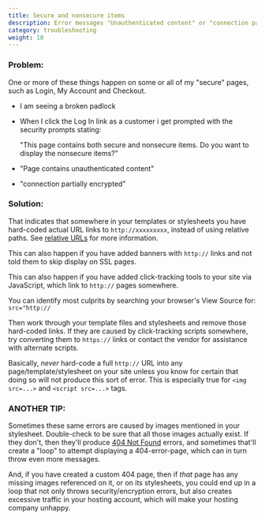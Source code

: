 ```yaml
---
title: Secure and nonsecure items 
description: Error messages "Unauthenticated content" or "connection partially encrypted" 
category: troubleshooting
weight: 10
---
```


### Problem:

One or more of these things happen on some or all of my "secure" pages, such as Login, My Account and Checkout.

- I am seeing a broken padlock

- When I click the Log In link as a customer i get prompted with the security prompts stating:

    "This page contains both secure and nonsecure items.
    Do you want to display the nonsecure items?"

- "Page contains unauthenticated content"

- "connection partially encrypted"



### Solution:

That indicates that somewhere in your templates or stylesheets you have hard-coded actual URL links to `http://xxxxxxxxx`,  instead of using relative paths.  See [relative URLs](/user/first_steps/relative_urls/) for more information.

This can also happen if you have added banners with `http://` links and not told them to skip display on SSL pages.

This can also happen if you have added click-tracking tools to your site via JavaScript, which link to `http://` pages somewhere.

You can identify most culprits by searching your browser's View Source for:
`src="http://`

Then work through your template files and stylesheets and remove those hard-coded links. If they are caused by click-tracking scripts somewhere, try converting them to `https://` links or contact the vendor for assistance with alternate scripts.


Basically, *never* hard-code a full `http://` URL into any page/template/stylesheet on your site unless you know for certain that doing so will not produce this sort of error.  This is especially true for 
`<img src=...>` and `<script src=...>` tags.



### ANOTHER TIP:
Sometimes these same errors are caused by images mentioned in your stylesheet. Double-check to be sure that all those images actually exist. If they don't, then they'll produce [404 Not Found](/user/troubleshooting/http_response_codes/) errors, and sometimes that'll create a "loop" to attempt displaying a 404-error-page, which can in turn throw even more messages.

And, if you have created a custom 404 page, then if *that* page has any missing images referenced on it, or on its stylesheets, you could end up in a loop that not only throws security/encryption errors, but also creates excessive traffic in your hosting account, which will make your hosting company unhappy.
